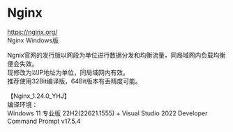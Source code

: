 # Nginx
https://nginx.org/</br>
Nginx Windows版</br>


Ngnix官网的发行版以网段为单位进行数据分发和均衡流量，同局域网内负载均衡便会失效。</br>
现修改为以IP地址为单位，同局域网内有效。</br>
推荐使用32Bit编译版，64Bit版本有丢精度可能。</br>


【Nginx_1.24.0_YHJ】</br>
编译环境：</br>
Windows 11 专业版 22H2(22621.1555) + Visual Studio 2022 Developer Command Prompt v17.5.4
